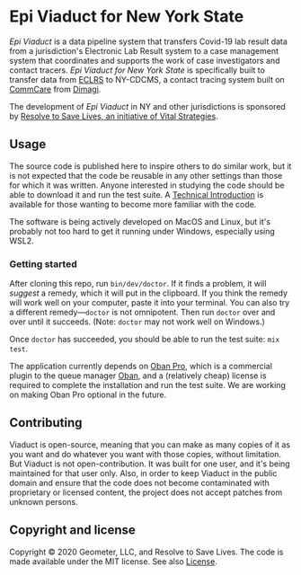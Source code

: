 # Epi Viaduct for New York State

_Epi Viaduct_ is a data pipeline system that transfers Covid-19 lab result data from a jurisdiction's Electronic
Lab Result system to a case management system that coordinates and supports the work of case investigators and
contact tracers.  _Epi Viaduct for New York State_ is specifically built to transfer data from
[ECLRS](https://www.health.ny.gov/professionals/reportable_diseases/eclrs/) to NY-CDCMS, a contact tracing system
built on [CommCare](https://dimagi.com/commcare/) from [Dimagi](https://dimagi.com/).

The development of _Epi Viaduct_ in NY and other jurisdictions is sponsored by [Resolve to Save Lives, an
initiative of Vital Strategies](https://resolvetosavelives.org/).

## Usage

The source code is published here to inspire others to do similar work, but it is not expected that the code be
reusable in any other settings than those for which it was written.  Anyone interested in studying the code should
be able to download it and run the test suite.  A [Technical Introduction](technical_introduction.md) is available
for those wanting to become more familiar with the code.

The software is being actively developed on MacOS and Linux, but it's probably not too hard to get it running under
Windows, especially using WSL2.

### Getting started

After cloning this repo, run `bin/dev/doctor`.  If it finds a problem, it will *suggest* a remedy, which it will
put in the clipboard.  If you think the remedy will work well on your computer, paste it into your terminal.  You
can also try a different remedy—`doctor` is not omnipotent.  Then run `doctor` over and over until it succeeds.
(Note: `doctor` may not work well on Windows.)

Once `doctor` has succeeded, you should be able to run the test suite: `mix test`.

The application currently depends on [Oban Pro](https://getoban.pro/), which is a commercial plugin to the queue
manager [Oban](https://hexdocs.pm/oban), and a (relatively cheap) license is required to complete the installation
and run the test suite.  We are working on making Oban Pro optional in the future.

## Contributing

Viaduct is open-source, meaning that you can make as many copies of it as you want and do whatever you want with
those copies, without limitation. But Viaduct is not open-contribution. It was built for one user, and it's being
maintained for that user only.  Also, in order to keep Viaduct in the public domain and ensure that the code does
not become contaminated with proprietary or licensed content, the project does not accept patches from unknown
persons.

## Copyright and license

Copyright © 2020 Geometer, LLC, and Resolve to Save Lives. The code is made available under the MIT license.  See
also [License](LICENSE.md).
